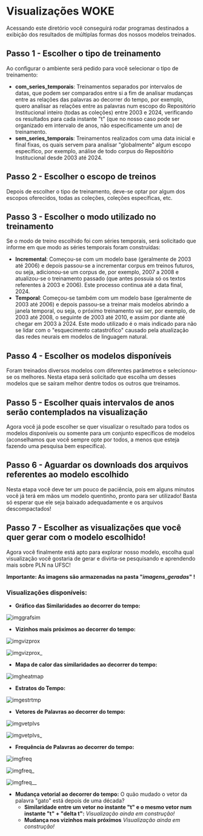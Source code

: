 # Visualizações WOKE

Acessando este diretório você conseguirá rodar programas destinados a exibição dos resultados de múltiplas formas dos nossos modelos treinados.

## Passo 1 - Escolher o tipo de treinamento

Ao configurar o ambiente será pedido para você selecionar o tipo de treinamento:
- **com_series_temporais**: Treinamentos separados por intervalos de datas, que podem ser comparados entre si a fim de analisar mudanças entre as relações das palavras ao decorrer do tempo, por exemplo, quero analisar as relações entre as palavras num escopo do Repositório Institucional inteiro (todas as coleções) entre 2003 e 2024, verificando os resultados para cada instante "t" (que no nosso caso pode ser organizado em intervalo de anos, não especificamente um ano) de treinamento.
- **sem_series_temporais**: Treinamentos realizados com uma data inicial e final fixas, os quais servem para analisar "globalmente" algum escopo específico, por exemplo, análise de todo corpus do Repositório Institucional desde 2003 até 2024.

## Passo 2 - Escolher o escopo de treinos

Depois de escolher o tipo de treinamento, deve-se optar por algum dos escopos oferecidos, todas as coleções, coleções específicas, etc.

## Passo 3 - Escolher o modo utilizado no treinamento

Se o modo de treino escolhido foi com séries temporais, será solicitado que informe em que modo as séries temporais foram construídas:

- **Incremental**: Começou-se com um modelo base (geralmente de 2003 até 2006) e depois passou-se a incrementar corpus em treinos futuros, ou seja, adicionou-se um corpus de, por exemplo, 2007 a 2008 e atualizou-se o treinamento passado (que antes possuia só os textos referentes à 2003 e 2006). Este processo continua até a data final, 2024.
- **Temporal**: Começou-se também com um modelo base (geralmente de 2003 até 2006) e depois passou-se a treinar mais modelos abrindo a janela temporal, ou seja, o próximo treinamento vai ser, por exemplo, de 2003 até 2008, o seguinte de 2003 até 2010, e assim por diante até chegar em 2003 à 2024. Este modo utilizado é o mais indicado para não se lidar com o "esquecimento catastrófico" causado pela atualização das redes neurais em modelos de linguagem natural.

## Passo 4 - Escolher os modelos disponíveis

Foram treinados diversos modelos com diferentes parâmetros e selecionou-se os melhores. Nesta etapa será solicitado que escolha um desses modelos que se saíram melhor dentre todos os outros que treinamos.

## Passo 5 - Escolher quais intervalos de anos serão contemplados na visualização

Agora você já pode escolher se quer visualizar o resultado para todos os modelos disponíveis ou somente para um conjunto específicos de modelos (aconselhamos que você sempre opte por todos, a menos que esteja fazendo uma pesquisa bem específica).

## Passo 6 - Aguardar os downloads dos arquivos referentes ao modelo escolhido

Nesta etapa você deve ter um pouco de paciência, pois em alguns minutos você já terá em mãos um modelo quentinho, pronto para ser utilizado! Basta só esperar que ele seja baixado adequadamente e os arquivos descompactados!

## Passo 7 - Escolher as visualizações que você quer gerar com o modelo escolhido!

Agora você finalmente está apto para explorar nosso modelo, escolha qual visualização você gostaria de gerar e divirta-se pesquisando e aprendendo mais sobre PLN na UFSC!

**Importante: As imagens são armazenadas na pasta "*imagens_geradas*" !**

### Visualizações disponíveis:

- **Gráfico das Similaridades ao decorrer do tempo:**

![imggrafsim](https://github.com/iaehistoriaUFSC/Repositorio_UFSC/blob/main/Word_Embeddings/Visualizacoes/img_src/Similaridades_para_modelos_de_2003_ate_2023.png?raw=true)

- **Vizinhos mais próximos ao decorrer do tempo:**

![imgvizprox](https://github.com/iaehistoriaUFSC/Repositorio_UFSC/blob/main/Word_Embeddings/Visualizacoes/img_src/Vizinhos_mais_proximos_WOKE_1_UFSC_2003_2006_w2v.png?raw=true)

![imgvizprox_](https://github.com/iaehistoriaUFSC/Repositorio_UFSC/blob/main/Word_Embeddings/Visualizacoes/img_src/Vizinhos_mais_proximos_WOKE_1_UFSC_2023_2024_w2v.png?raw=true)

- **Mapa de calor das similaridades ao decorrer do tempo:**

![imgheatmap](https://github.com/iaehistoriaUFSC/Repositorio_UFSC/blob/main/Word_Embeddings/Visualizacoes/img_src/Mapa_de_Calor_para_nazismo.png?raw=true)

- **Estratos do Tempo:**

![imgestrtmp](https://github.com/iaehistoriaUFSC/Repositorio_UFSC/blob/main/Word_Embeddings/Visualizacoes/img_src/Estratos_do_Tempo_para_racismo.png?raw=true)

- **Vetores de Palavras ao decorrer do tempo:**

![imgvetplvs](https://github.com/iaehistoriaUFSC/Repositorio_UFSC/blob/main/Word_Embeddings/Visualizacoes/img_src/Vetores_de_palavras_para_WOKE_4_UFSC_2003_2006_w2v.png?raw=true)

![imgvetplvs_](https://github.com/iaehistoriaUFSC/Repositorio_UFSC/blob/main/Word_Embeddings/Visualizacoes/img_src/Vetores_de_palavras_para_WOKE_4_UFSC_2023_2024_w2v.png?raw=true)

- **Frequência de Palavras ao decorrer do tempo:**

![imgfreq](https://github.com/iaehistoriaUFSC/Repositorio_UFSC/blob/main/Word_Embeddings/Visualizacoes/img_src/Frequencia_de_palavras_para_WOKE_1_UFSC_2003_2006_w2v.png?raw=true)

![imgfreq_](https://github.com/iaehistoriaUFSC/Repositorio_UFSC/blob/main/Word_Embeddings/Visualizacoes/img_src/Frequencia_de_palavras_para_WOKE_1_UFSC_2013_2014_w2v.png?raw=true)

![imgfreq__](https://github.com/iaehistoriaUFSC/Repositorio_UFSC/blob/main/Word_Embeddings/Visualizacoes/img_src/Frequencia_de_palavras_para_WOKE_1_UFSC_2023_2024_w2v.png?raw=true)


- **Mudança vetorial ao decorrer do tempo:**
O quão mudado o vetor da palavra "gato" está depois de uma década?
    - **Similaridade entre um vetor no instante "t" e o mesmo vetor num instante "t" + "delta t":**
    *Visualização ainda em construção!*
    - **Mudança nos vizinhos mais próximos**
    *Visualização ainda em construção!*

